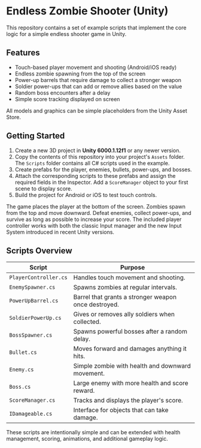 # Endless Zombie Shooter (Unity)

This repository contains a set of example scripts that implement the core logic for a simple endless shooter game in Unity.

## Features

- Touch-based player movement and shooting (Android/iOS ready)
- Endless zombie spawning from the top of the screen
- Power-up barrels that require damage to collect a stronger weapon
- Soldier power-ups that can add or remove allies based on the value
- Random boss encounters after a delay
- Simple score tracking displayed on screen

All models and graphics can be simple placeholders from the Unity Asset Store.

## Getting Started

1. Create a new 3D project in **Unity 6000.1.12f1** or any newer version.
2. Copy the contents of this repository into your project's `Assets` folder. The `Scripts` folder contains all C# scripts used in the example.
3. Create prefabs for the player, enemies, bullets, power-ups, and bosses.
4. Attach the corresponding scripts to these prefabs and assign the required fields in the Inspector. Add a `ScoreManager` object to your first scene to display score.
5. Build the project for Android or iOS to test touch controls.

The game places the player at the bottom of the screen. Zombies spawn from the top and move downward. Defeat enemies, collect power-ups, and survive as long as possible to increase your score. The included player controller works with both the classic Input manager and the new Input System introduced in recent Unity versions.

## Scripts Overview

| Script | Purpose |
| --- | --- |
| `PlayerController.cs` | Handles touch movement and shooting. |
| `EnemySpawner.cs` | Spawns zombies at regular intervals. |
| `PowerUpBarrel.cs` | Barrel that grants a stronger weapon once destroyed. |
| `SoldierPowerUp.cs` | Gives or removes ally soldiers when collected. |
| `BossSpawner.cs` | Spawns powerful bosses after a random delay. |
| `Bullet.cs` | Moves forward and damages anything it hits. |
| `Enemy.cs` | Simple zombie with health and downward movement. |
| `Boss.cs` | Large enemy with more health and score reward. |
| `ScoreManager.cs` | Tracks and displays the player's score. |
| `IDamageable.cs` | Interface for objects that can take damage. |

These scripts are intentionally simple and can be extended with health management, scoring, animations, and additional gameplay logic.
